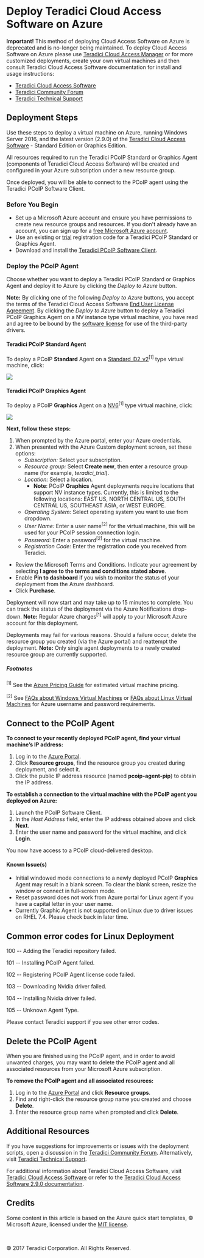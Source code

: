 # Deploy Teradici Cloud Access Software on Azure

**Important!** This method of deploying Cloud Access Software on Azure is deprecated and is no-longer being maintained. To deploy Cloud Access Software on Azure please use [Teradici Cloud Access Manager]("http://www.teradici.com/web-help/ter1708002/Default.htm") or for more customized deployments, create your own virtual machines and then consult Teradici Cloud Access Software documentation for install and usage instructions:
* [Teradici Cloud Access Software](http://www.teradici.com/products-and-solutions/pcoip-products/cloud-access-software)
* [Teradici Community Forum](https://communities.teradici.com/topics/cloud+access+software.html)
* [Teradici Technical Support](https://techsupport.teradici.com)

## Deployment Steps

Use these steps to deploy a virtual machine on Azure, running Windows Server 2016, and the latest version (2.9.0) of the [Teradici Cloud Access Software](http://www.teradici.com/products-and-solutions/pcoip-products/cloud-access-software) - Standard Edition or Graphics Edition. 

All resources required to run the Teradici PCoIP Standard or Graphics Agent (components of Teradici Cloud Access Software) will be created and configured in your Azure subscription under a new resource group.

Once deployed, you will be able to connect to the PCoIP agent using the Teradici PCoIP Software Client.

### Before You Begin

* Set up a Microsoft Azure account and ensure you have permissions to create new resource groups and resources. If you don't already have an account, you can sign up for a [free Microsoft Azure account](https://azure.microsoft.com/free/). 
* Use an existing or [trial](http://connect.teradici.com/cas-trial) registration code for a Teradici PCoIP Standard or Graphics Agent.
* Download and install the [Teradici PCoIP Software Client](http://www.teradici.com/product-finder/client-downloads).

### Deploy the PCoIP Agent

Choose whether you want to deploy a Teradici PCoIP Standard or Graphics Agent and deploy it to Azure by clicking the *Deploy to Azure* button.

**Note:** By clicking one of the following *Deploy to Azure* buttons, you accept the terms of the Teradici Cloud Access Software [End User License Agreement](http://www.teradici.com/pdf/teradici-cloud-access-software-eula.pdf). By clicking the *Deploy to Azure* button to deploy a Teradici PCoIP Graphics Agent on a NV instance type virtual machine, you have read and agree to be bound by the [software license](http://www.nvidia.com/content/DriverDownload-March2009/licence.php?lang=us) for use of the third-party drivers.
   
#### Teradici PCoIP Standard Agent

To deploy a PCoIP **Standard** Agent on a [Standard_D2_v2](https://docs.microsoft.com/en-us/azure/virtual-machines/windows/sizes-general)<sup>[1]</sup> type virtual machine, click:
    
<a target="_blank" href="https://portal.azure.com/#create/Microsoft.Template/uri/https%3A%2F%2Fraw.githubusercontent.com%2Fteradici%2Fpcoip-agent-azure-templates%2Fmaster%2Fazure-deploy-sa.json"><img src="http://azuredeploy.net/deploybutton.png"/></a>

#### Teradici PCoIP Graphics Agent

To deploy a PCoIP **Graphics** Agent on a [NV6](https://docs.microsoft.com/en-us/azure/virtual-machines/windows/sizes-gpu)<sup>[1]</sup> type virtual machine, click:

<a target="_blank" href="https://portal.azure.com/#create/Microsoft.Template/uri/https%3A%2F%2Fraw.githubusercontent.com%2Fteradici%2Fpcoip-agent-azure-templates%2Fmaster%2Fazure-deploy-ga.json"><img src="http://azuredeploy.net/deploybutton.png"/></a>


**Next, follow these steps:**

1. When prompted by the Azure portal, enter your Azure credentials.
2. When presented with the Azure Custom deployment screen, set these options:
    * *Subscription:* Select your subscription.
    * *Resource group:* Select **Create new**, then enter a resource group name (for example, *teradici_trial*).
    * *Location:* Select a location. 
        * **Note**: PCoIP **Graphics** Agent deployments require locations that support NV instance types. Currently, this is limited to the following locations: EAST US, NORTH CENTRAL US, SOUTH CENTRAL US, SOUTHEAST ASIA, or WEST EUROPE.
    * *Operating System:* Select operating system you want to use from dropdown.
    * *User Name:* Enter a user name<sup>[2]</sup> for the virtual machine, this will be used for your PCoIP session connection login.
    * *Password:* Enter a password<sup>[2]</sup> for the virtual machine.
    * *Registration Code:* Enter the registration code you received from Teradici.
* Review the Microsoft Terms and Conditions. Indicate your agreement by selecting **I agree to the terms and conditions stated above**.
* Enable **Pin to dashboard** if you wish to monitor the status of your deployment from the Azure dashboard.
* Click **Purchase**.

Deployment will now start and may take up to 15 minutes to complete. You can track the status of the deployment via the Azure Notifications drop-down.   **Note:** Regular Azure charges<sup>[1]</sup>  will apply to your Microsoft Azure account for this deployment.

Deployments may fail for various reasons. Should a failure occur, delete the resource group you created (via the Azure portal) and reattempt the deployment. 
**Note:** Only single agent deployments to a newly created resource group are currently supported.

##### Footnotes

 <sup>[1]</sup> See the [Azure Pricing Guide](https://azure.microsoft.com/pricing/details/virtual-machines/windows/) for estimated virtual machine pricing.

 <sup>[2]</sup> See [FAQs about Windows Virtual Machines](https://docs.microsoft.com/en-us/azure/virtual-machines/windows/faq) or [FAQs about Linux Virtual Machines](https://docs.microsoft.com/en-us/azure/virtual-machines/linux/faq) for Azure username and password requirements.

## Connect to the PCoIP Agent

**To connect to your recently deployed PCoIP agent, find your virtual machine’s IP address:**
1. Log in to the [Azure Portal](https://portal.azure.com/).
2. Click **Resource groups**, find the resource group you created during deployment, and select it.
3. Click the public IP address resource (named **pcoip-agent-pip**) to obtain the IP address.

**To establish a connection to the virtual machine with the PCoIP agent you deployed on Azure:**
1.	Launch the PCoIP Software Client.
2.	In the *Host Address* field, enter the IP address obtained above and click **Next**.
3.	Enter the user name and password for the virtual machine, and click **Login**.

You now have access to a PCoIP cloud-delivered desktop.

#### Known Issue(s)
* Initial windowed mode connections to a newly deployed PCoIP **Graphics** Agent may result in a blank screen. To clear the blank screen, resize the window or connect in full-screen mode.
* Reset password does not work from Azure portal for Linux agent if you have a capital letter in your user name. 
* Currently Graphic Agent is not supported on Linux due to driver issues on RHEL 7.4. Please check back in later time. 

## Common error codes for Linux Deployment 
100 -- Adding the Teradici repository failed.

101 -- Installing PCoIP Agent failed.

102 -- Registering PCoIP Agent license code failed.

103 -- Downloading Nvidia driver failed.

104 -- Installing Nvidia driver failed.

105 -- Unknown Agent Type.

Please contact Teradici support if you see other error codes.

## Delete the PCoIP Agent

When you are finished using the PCoIP agent, and in order to avoid unwanted charges, you may want to delete the PCoIP agent and all associated resources from your Microsoft Azure subscription.

**To remove the PCoIP agent and all associated resources:**
1. Log in to the [Azure Portal](https://portal.azure.com/) and click **Resource groups**.
2. Find and right-click the resource group name you created and choose **Delete**.
3. Enter the resource group name when prompted and click **Delete**.


## Additional Resources
If you have suggestions for improvements or issues with the deployment scripts, open a discussion in the [Teradici Community Forum](https://communities.teradici.com/topics/cloud+access+software.html). Alternatively, visit [Teradici Technical Support](https://techsupport.teradici.com).

For additional information about Teradici Cloud Access Software, visit [Teradici Cloud Access Software](http://www.teradici.com/products-and-solutions/pcoip-products/cloud-access-software) or refer to the [Teradici Cloud Access Software 2.9.0 documentation](https://techsupport.teradici.com/link/portal/15134/15164/Article/3110/Cloud-Access-Software-2-9-Beta-Components).


## Credits

Some content in this article is based on the Azure quick start templates, © Microsoft Azure, licensed under the [MIT license](https://github.com/Azure/azure-quickstart-templates/blob/master/LICENSE).

<p>&nbsp;</p>
© 2017 Teradici Corporation. All Rights Reserved.
<p>&nbsp;</p>